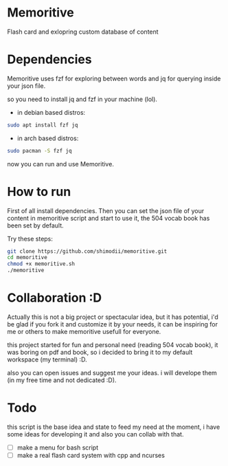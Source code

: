 # Memoritive
Flash card and exlopring custom database of content

# Dependencies
Memoritive uses fzf for exploring between words and jq for
querying inside your json file.

so you need to install jq and fzf in your machine (lol).

* in debian based distros:
```bash
sudo apt install fzf jq
```

* in arch based distros:
```bash
sudo pacman -S fzf jq
```
now you can run and use Memoritive.

# How to run
First of all install dependencies.
Then you can set the json file of your content in memoritive script and start to use it, the 504 vocab book has been set by default.

Try these steps:
```bash
git clone https://github.com/shimodii/memoritive.git
cd memoritive
chmod +x memoritive.sh
./memoritive
```

# Collaboration :D
Actually this is not a big project or spectacular idea, but it has potential, i'd be glad if you fork it and customize it by your needs, it can be inspiring for me or others to make memoritive usefull for everyone.

this project started for fun and personal need (reading 504 vocab book), it was boring on pdf and book, so i decided to bring it to my default workspace (my terminal) :D.

also you can open issues and suggest me your ideas. i will develope them (in my free time and not dedicated :D).


# Todo
this script is the base idea and state to feed my need at the moment, i have some ideas for developing it and also you can collab with that.

- [ ] make a menu for bash script
- [ ] make a real flash card system with cpp and ncurses
